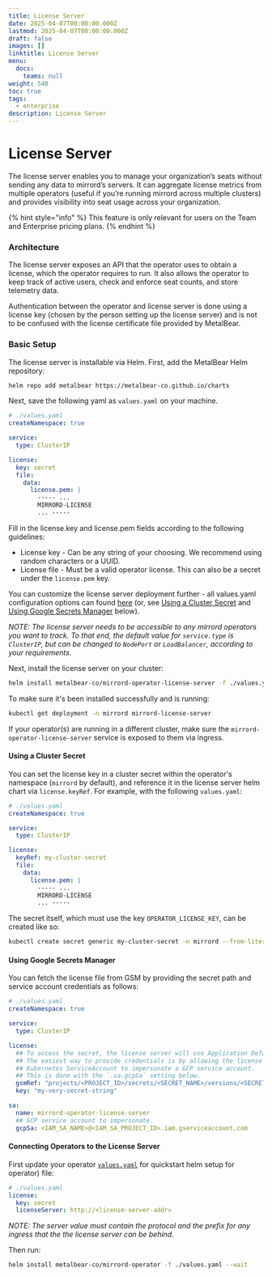 ```yaml
---
title: License Server
date: 2025-04-07T00:00:00.000Z
lastmod: 2025-04-07T00:00:00.000Z
draft: false
images: []
linktitle: License Server
menu:
  docs:
    teams: null
weight: 540
toc: true
tags:
  - enterprise
description: License Server
---
```


# License Server

The license server enables you to manage your organization’s seats without sending any data to mirrord’s servers. It can aggregate license metrics from multiple operators (useful if you’re running mirrord across multiple clusters) and provides visibility into seat usage across your organization. 

{% hint style="info" %}
This feature is only relevant for users on the Team and Enterprise pricing plans.
{% endhint %}

### Architecture

The license server exposes an API that the operator uses to obtain a license, which the operator requires to run. It also allows the operator to keep track of active users, check and enforce seat counts, and store telemetry data.

Authentication between the operator and license server is done using a license key (chosen by the person setting up the license server) and is not to be confused with the license certificate file provided by MetalBear.

### Basic Setup

The license server is installable via Helm. First, add the MetalBear Helm repository:

```bash
helm repo add metalbear https://metalbear-co.github.io/charts
```

Next, save the following yaml as `values.yaml` on your machine.

```yaml
# ./values.yaml
createNamespace: true

service:
  type: ClusterIP

license:
  key: secret
  file:
    data:
      license.pem: |
        ----- ... 
        MIRRORD-LICENSE 
        ... -----
```

Fill in the license.key and license.pem fields according to the following guidelines:

* License key - Can be any string of your choosing. We recommend using random characters or a UUID.
* License file - Must be a valid operator license. This can also be a secret under the `license.pem` key.

You can customize the license server deployment further - all values.yaml configuration options can found [here](https://raw.githubusercontent.com/metalbear-co/charts/main/mirrord-license-server/values.yaml) (or, see [Using a Cluster Secret](license-server.md#using-a-cluster-secret) and [Using Google Secrets Manager](license-server.md#using-google-secrets-manager) below).

_NOTE: The license server needs to be accessible to any mirrord operators you want to track. To that end, the default value for `service.type` is `ClusterIP`, but can be changed to `NodePort` or `LoadBalancer`, according to your requirements._

Next, install the license server on your cluster:

```bash
helm install metalbear-co/mirrord-operator-license-server -f ./values.yaml --wait
```

To make sure it's been installed successfully and is running:

```bash
kubectl get deployment -n mirrord mirrord-license-server
```

If your operator(s) are running in a different cluster, make sure the `mirrord-operator-license-server` service is exposed to them via ingress.

#### Using a Cluster Secret

You can set the license key in a cluster secret within the operator's namespace (`mirrord` by default), and reference it in the license server helm chart via `license.keyRef`. For example, with the following `values.yaml`:

```yaml
# ./values.yaml
createNamespace: true

service:
  type: ClusterIP

license:
  keyRef: my-cluster-secret
  file:
    data:
      license.pem: |
        ----- ... 
        MIRRORD-LICENSE 
        ... -----
```

The secret itself, which must use the key `OPERATOR_LICENSE_KEY`, can be created like so:

```bash
kubectl create secret generic my-cluster-secret -n mirrord --from-literal OPERATOR_LICENSE_KEY=my-very-secret-string
```

#### Using Google Secrets Manager

You can fetch the license file from GSM by providing the secret path and service account credentials as follows:

```yaml
# ./values.yaml
createNamespace: true

service:
  type: ClusterIP

license:
  ## To access the secret, the license server will use Application Default Credentials.
  ## The easiest way to provide credentials is by allowing the license server's
  ## Kubernetes ServiceAccount to impersonate a GCP service account.
  ## This is done with the `.sa.gcpSa` setting below.
  gsmRef: "projects/<PROJECT_ID>/secrets/<SECRET_NAME>/versions/<SECRET_VERSION>"
  key: "my-very-secret-string"

sa:
  name: mirrord-operator-license-server
  ## GCP service account to impersonate.
  gcpSa: <IAM_SA_NAME>@<IAM_SA_PROJECT_ID>.iam.gserviceaccount.com
```

#### Connecting Operators to the License Server

First update your operator [`values.yaml`](../overview/quick-start.md#helm) for quickstart helm setup for operator) file:

```yaml
# ./values.yaml
license:
  key: secret
  licenseServer: http://<license-server-addr>
```

_NOTE: The server value must contain the protocol and the prefix for any ingress that the the license server can be behind._

Then run:

```bash
helm install metalbear-co/mirrord-operator -f ./values.yaml --wait
```
